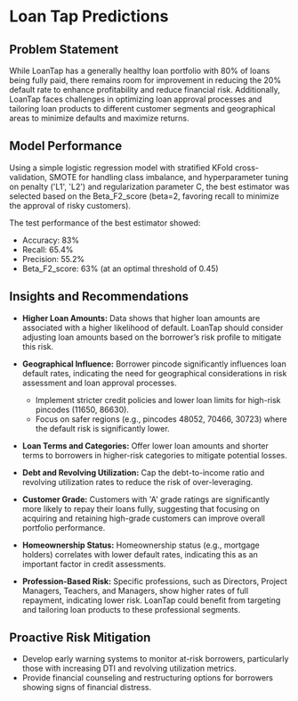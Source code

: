 # Loan Tap Predictions
## Problem Statement

While LoanTap has a generally healthy loan portfolio with 80% of loans being fully paid, there remains room for improvement in reducing the 20% default rate to enhance profitability and reduce financial risk. Additionally, LoanTap faces challenges in optimizing loan approval processes and tailoring loan products to different customer segments and geographical areas to minimize defaults and maximize returns.

## Model Performance

Using a simple logistic regression model with stratified KFold cross-validation, SMOTE for handling class imbalance, and hyperparameter tuning on penalty ('L1', 'L2') and regularization parameter C, the best estimator was selected based on the Beta_F2_score (beta=2, favoring recall to minimize the approval of risky customers).

The test performance of the best estimator showed:
- Accuracy: 83%
- Recall: 65.4%
- Precision: 55.2%
- Beta_F2_score: 63% (at an optimal threshold of 0.45)

## Insights and Recommendations

- **Higher Loan Amounts:** Data shows that higher loan amounts are associated with a higher likelihood of default. LoanTap should consider adjusting loan amounts based on the borrower’s risk profile to mitigate this risk.
  
- **Geographical Influence:** Borrower pincode significantly influences loan default rates, indicating the need for geographical considerations in risk assessment and loan approval processes.
  - Implement stricter credit policies and lower loan limits for high-risk pincodes (11650, 86630).
  - Focus on safer regions (e.g., pincodes 48052, 70466, 30723) where the default risk is significantly lower.

- **Loan Terms and Categories:** Offer lower loan amounts and shorter terms to borrowers in higher-risk categories to mitigate potential losses.

- **Debt and Revolving Utilization:** Cap the debt-to-income ratio and revolving utilization rates to reduce the risk of over-leveraging.

- **Customer Grade:** Customers with 'A' grade ratings are significantly more likely to repay their loans fully, suggesting that focusing on acquiring and retaining high-grade customers can improve overall portfolio performance.

- **Homeownership Status:** Homeownership status (e.g., mortgage holders) correlates with lower default rates, indicating this as an important factor in credit assessments.

- **Profession-Based Risk:** Specific professions, such as Directors, Project Managers, Teachers, and Managers, show higher rates of full repayment, indicating lower risk. LoanTap could benefit from targeting and tailoring loan products to these professional segments.

## Proactive Risk Mitigation

- Develop early warning systems to monitor at-risk borrowers, particularly those with increasing DTI and revolving utilization metrics.
- Provide financial counseling and restructuring options for borrowers showing signs of financial distress.

